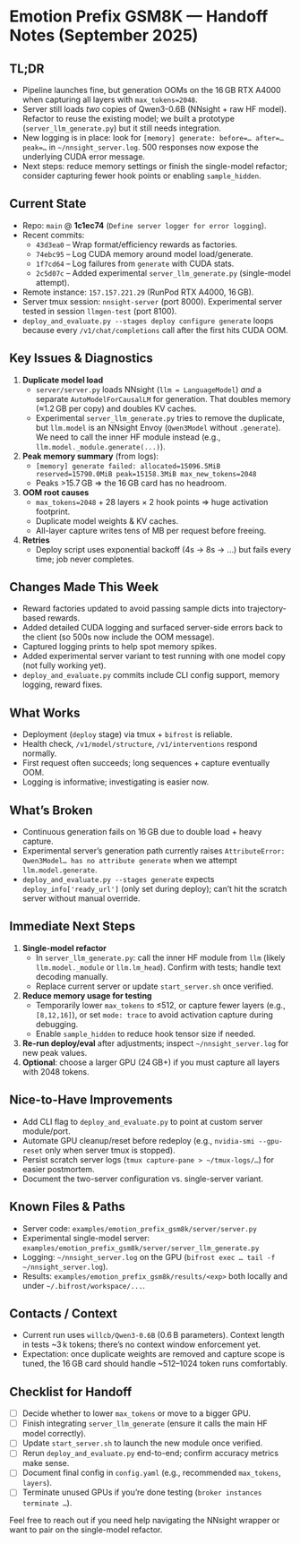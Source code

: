 # Emotion Prefix GSM8K — Handoff Notes (September 2025)

## TL;DR
- Pipeline launches fine, but generation OOMs on the 16 GB RTX A4000 when capturing all layers with `max_tokens=2048`.
- Server still loads *two* copies of Qwen3-0.6B (NNsight + raw HF model). Refactor to reuse the existing model; we built a prototype (`server_llm_generate.py`) but it still needs integration.
- New logging is in place: look for `[memory] generate: before=… after=… peak=…` in `~/nnsight_server.log`. 500 responses now expose the underlying CUDA error message.
- Next steps: reduce memory settings or finish the single-model refactor; consider capturing fewer hook points or enabling `sample_hidden`.

## Current State
- Repo: `main` @ **1c1ec74** (`Define server logger for error logging`).
- Recent commits:
  - `43d3ea0` – Wrap format/efficiency rewards as factories.
  - `74ebc95` – Log CUDA memory around model load/generate.
  - `1f7cd64` – Log failures from `generate` with CUDA stats.
  - `2c5d07c` – Added experimental `server_llm_generate.py` (single-model attempt).
- Remote instance: `157.157.221.29` (RunPod RTX A4000, 16 GB).
- Server tmux session: `nnsight-server` (port 8000). Experimental server tested in session `llmgen-test` (port 8100).
- `deploy_and_evaluate.py --stages deploy configure generate` loops because every `/v1/chat/completions` call after the first hits CUDA OOM.

## Key Issues & Diagnostics
1. **Duplicate model load**
   - `server/server.py` loads NNsight (`llm = LanguageModel`) *and* a separate `AutoModelForCausalLM` for generation. That doubles memory (≈1.2 GB per copy) and doubles KV caches.
   - Experimental `server_llm_generate.py` tries to remove the duplicate, but `llm.model` is an NNsight Envoy (`Qwen3Model` without `.generate`). We need to call the inner HF module instead (e.g., `llm.model._module.generate(...)`).
2. **Peak memory summary** (from logs):
   - `[memory] generate failed: allocated=15096.5MiB reserved=15790.0MiB peak=15158.3MiB max_new_tokens=2048`
   - Peaks >15.7 GB ⇒ the 16 GB card has no headroom.
3. **OOM root causes**
   - `max_tokens=2048` + 28 layers × 2 hook points ⇒ huge activation footprint.
   - Duplicate model weights & KV caches.
   - All-layer capture writes tens of MB per request before freeing.
4. **Retries**
   - Deploy script uses exponential backoff (4s → 8s → …) but fails every time; job never completes.

## Changes Made This Week
- Reward factories updated to avoid passing sample dicts into trajectory-based rewards.
- Added detailed CUDA logging and surfaced server-side errors back to the client (so 500s now include the OOM message).
- Captured logging prints to help spot memory spikes.
- Added experimental server variant to test running with one model copy (not fully working yet).
- `deploy_and_evaluate.py` commits include CLI config support, memory logging, reward fixes.

## What Works
- Deployment (`deploy` stage) via tmux + `bifrost` is reliable.
- Health check, `/v1/model/structure`, `/v1/interventions` respond normally.
- First request often succeeds; long sequences + capture eventually OOM.
- Logging is informative; investigating is easier now.

## What’s Broken
- Continuous generation fails on 16 GB due to double load + heavy capture.
- Experimental server’s generation path currently raises `AttributeError: Qwen3Model… has no attribute generate` when we attempt `llm.model.generate`.
- `deploy_and_evaluate.py --stages generate` expects `deploy_info['ready_url']` (only set during deploy); can’t hit the scratch server without manual override.

## Immediate Next Steps
1. **Single-model refactor**
   - In `server_llm_generate.py`: call the inner HF module from `llm` (likely `llm.model._module` or `llm.lm_head`). Confirm with tests; handle text decoding manually.
   - Replace current server or update `start_server.sh` once verified.
2. **Reduce memory usage for testing**
   - Temporarily lower `max_tokens` to ≤512, or capture fewer layers (e.g., `[8,12,16]`), or set `mode: trace` to avoid activation capture during debugging.
   - Enable `sample_hidden` to reduce hook tensor size if needed.
3. **Re-run deploy/eval** after adjustments; inspect `~/nnsight_server.log` for new peak values.
4. **Optional**: choose a larger GPU (24 GB+) if you must capture all layers with 2048 tokens.

## Nice-to-Have Improvements
- Add CLI flag to `deploy_and_evaluate.py` to point at custom server module/port.
- Automate GPU cleanup/reset before redeploy (e.g., `nvidia-smi --gpu-reset` only when server tmux is stopped).
- Persist scratch server logs (`tmux capture-pane > ~/tmux-logs/…`) for easier postmortem.
- Document the two-server configuration vs. single-server variant.

## Known Files & Paths
- Server code: `examples/emotion_prefix_gsm8k/server/server.py`
- Experimental single-model server: `examples/emotion_prefix_gsm8k/server/server_llm_generate.py`
- Logging: `~/nnsight_server.log` on the GPU (`bifrost exec … tail -f ~/nnsight_server.log`).
- Results: `examples/emotion_prefix_gsm8k/results/<exp>` both locally and under `~/.bifrost/workspace/...`.

## Contacts / Context
- Current run uses `willcb/Qwen3-0.6B` (0.6 B parameters). Context length in tests ~3 k tokens; there’s no context window enforcement yet.
- Expectation: once duplicate weights are removed and capture scope is tuned, the 16 GB card should handle ~512–1024 token runs comfortably.

## Checklist for Handoff
- [ ] Decide whether to lower `max_tokens` or move to a bigger GPU.
- [ ] Finish integrating `server_llm_generate` (ensure it calls the main HF model correctly).
- [ ] Update `start_server.sh` to launch the new module once verified.
- [ ] Rerun `deploy_and_evaluate.py` end-to-end; confirm accuracy metrics make sense.
- [ ] Document final config in `config.yaml` (e.g., recommended `max_tokens`, `layers`).
- [ ] Terminate unused GPUs if you’re done testing (`broker instances terminate …`).

Feel free to reach out if you need help navigating the NNsight wrapper or want to pair on the single-model refactor.
